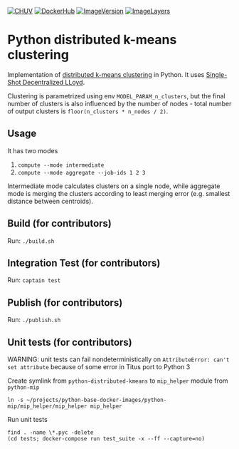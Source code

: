 [![CHUV](https://img.shields.io/badge/CHUV-LREN-AF4C64.svg)](https://www.unil.ch/lren/en/home.html) [![DockerHub](https://img.shields.io/badge/docker-hbpmip%2Fpython--sgd-regression-008bb8.svg)](https://hub.docker.com/r/hbpmip/python-distributed-kmeans/)
[![ImageVersion](https://images.microbadger.com/badges/version/hbpmip/python-distributed-kmeans.svg)](https://hub.docker.com/r/hbpmip/python-distributed-kmeans/tags "hbpmip/python-distributed-kmeans image tags")
[![ImageLayers](https://images.microbadger.com/badges/image/hbpmip/python-distributed-kmeans.svg)](https://microbadger.com/#/images/hbpmip/python-distributed-kmeans "hbpmip/python-distributed-kmeans on microbadger")

# Python distributed k-means clustering

Implementation of [distributed k-means clustering](https://github.com/MRN-Code/dkmeans) in Python. It uses
[Single-Shot Decentralized LLoyd](https://github.com/MRN-Code/dkmeans#single-shot-decentralized-lloyd).

Clustering is parametrized using env `MODEL_PARAM_n_clusters`, but the final number of clusters is also influenced
by the number of nodes - total number of output clusters is `floor(n_clusters * n_nodes / 2)`.


## Usage

It has two modes

1. `compute --mode intermediate`
2. `compute --mode aggregate --job-ids 1 2 3`

Intermediate mode calculates clusters on a single node, while aggregate mode is merging the clusters according
to least merging error (e.g. smallest distance between centroids).


## Build (for contributors)

Run: `./build.sh`


## Integration Test (for contributors)

Run: `captain test`


## Publish (for contributors)

Run: `./publish.sh`


## Unit tests (for contributors)

WARNING: unit tests can fail nondeterministically on `AttributeError: can't set attribute` because of some error
in Titus port to Python 3

Create symlink from `python-distributed-kmeans` to `mip_helper` module from `python-mip`
```
ln -s ~/projects/python-base-docker-images/python-mip/mip_helper/mip_helper mip_helper
```
Run unit tests
```
find . -name \*.pyc -delete
(cd tests; docker-compose run test_suite -x --ff --capture=no)
```
